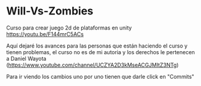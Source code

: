 # Will-Vs-Zombies
Curso para crear juego 2d de plataformas en unity https://youtu.be/F144mrC5ACs

Aquí dejaré los avances para las personas que están haciendo el curso y tienen problemas, el curso no es de mi autoria y los derechos le pertenecen a Daniel Wayota (https://www.youtube.com/channel/UCZYA2D3kMseACGJMItZ3NTg)

Para ir viendo los cambios uno por uno tienen que darle click en "Commits"

